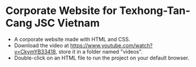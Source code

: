 # Corporate Website for Texhong-Tan-Cang JSC Vietnam
- A corporate website made with HTML and CSS. 
- Download the video at https://www.youtube.com/watch?v=CkymYB33418, store it in a folder named "videos".
- Double-click on an HTML file to run the project on your default browser.
